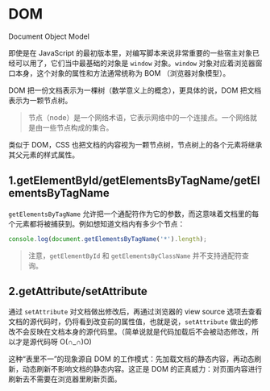 # DOM

Document Object Model

即使是在 JavaScript 的最初版本里，对编写脚本来说非常重要的一些宿主对象已经可以用了，它们当中最基础的对象是 `window` 对象。`window` 对象对应着浏览器窗口本身，这个对象的属性和方法通常统称为 BOM （浏览器对象模型）。

DOM 把一份文档表示为一棵树（数学意义上的概念），更具体的说，DOM 把文档表示为一颗节点树。

> 节点（node）是一个网络术语，它表示网络中的一个连接点。一个网络就是由一些节点构成的集合。

类似于 DOM，CSS 也把文档的内容视为一颗节点树，节点树上的各个元素将继承其父元素的样式属性。

## 1.getElementById/getElementsByTagName/getElementsByTagName

`getElementsByTagName` 允许把一个通配符作为它的参数，而这意味着文档里的每个元素都将被捕获到。例如想知道文档内有多少个节点：

```js
console.log(document.getElementsByTagName('*').length);
```

> 注意，`getElementById` 和 `getElementsByClassName` 并不支持通配符查询。

## 2.getAttribute/setAttribute

通过 `setAttribute` 对文档做出修改后，再通过浏览器的 view source 选项去查看文档的源代码时，仍将看到改变前的属性值，也就是说，`setAttribute` 做出的修改不会反映在文档本身的源代码里。（简单说就是代码加载后不会被动态修改，所以才是源代码呀 O(∩_∩)O)

这种“表里不一”的现象源自 DOM 的工作模式：先加载文档的静态内容，再动态刷新，动态刷新不影响文档的静态内容。这正是 DOM 的正真威力：对页面内容进行刷新去不需要在浏览器里刷新页面。
